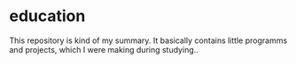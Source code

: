 # education
This repository is kind of my summary. It basically contains little programms and projects, which I were making during studying..
